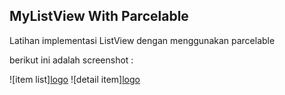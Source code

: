 ## MyListView With Parcelable

Latihan implementasi ListView dengan menggunakan parcelable

berikut ini adalah screenshot :

![item list][logo](assets/list_item.png "List Item")
![detail item][logo](assets/detail_item.png "Detail Item")